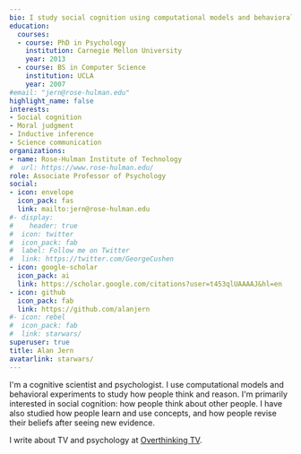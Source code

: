 ```yaml
---
bio: I study social cognition using computational models and behavioral experiments.
education:
  courses:
  - course: PhD in Psychology
    institution: Carnegie Mellon University
    year: 2013
  - course: BS in Computer Science
    institution: UCLA
    year: 2007
#email: "jern@rose-hulman.edu"
highlight_name: false
interests:
- Social cognition
- Moral judgment
- Inductive inference
- Science communication
organizations:
- name: Rose-Hulman Institute of Technology
#  url: https://www.rose-hulman.edu/
role: Associate Professor of Psychology
social:
- icon: envelope
  icon_pack: fas
  link: mailto:jern@rose-hulman.edu
#- display:
#    header: true
#  icon: twitter
#  icon_pack: fab
#  label: Follow me on Twitter
#  link: https://twitter.com/GeorgeCushen
- icon: google-scholar
  icon_pack: ai
  link: https://scholar.google.com/citations?user=t453qlUAAAAJ&hl=en
- icon: github
  icon_pack: fab
  link: https://github.com/alanjern
#- icon: rebel
#  icon_pack: fab
#  link: starwars/
superuser: true
title: Alan Jern
avatarlink: starwars/
---
```


I'm a cognitive scientist and psychologist. I use computational models and behavioral experiments to study how people think and reason. I'm primarily interested in social cognition: how people think about other people. I have also studied how people learn and use concepts, and how people revise their beliefs after seeing new evidence.

I write about TV and psychology at [Overthinking TV](http://overthinkingtv.com/).
